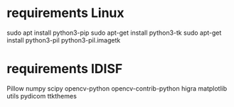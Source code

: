 # requirements Linux
sudo apt install python3-pip
sudo apt-get install python3-tk
sudo apt-get install python3-pil python3-pil.imagetk

# requirements IDISF
Pillow
numpy
scipy
opencv-python
opencv-contrib-python
higra
matplotlib
utils
pydicom
ttkthemes
